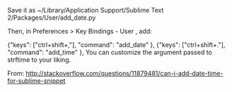 Save it as ~/Library/Application Support/Sublime Text 2/Packages/User/add_date.py

Then, in Preferences > Key Bindings - User , add:

{"keys": ["ctrl+shift+,"], "command": "add_date" },
{"keys": ["ctrl+shift+."], "command": "add_time" },
You can customize the argument passed to strftime to your liking.

From: http://stackoverflow.com/questions/11879481/can-i-add-date-time-for-sublime-snippet